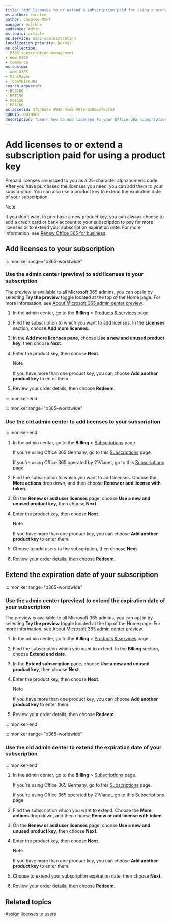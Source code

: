 ```yaml
---
title: "Add licenses to or extend a subscription paid for using a product key"
ms.author: cmcatee
author: cmcatee-MSFT
manager: mnirkhe
audience: Admin
ms.topic: article
ms.service: o365-administration
localization_priority: Normal
ms.collection: 
- M365-subscription-management 
- Adm_O365
- commerce
ms.custom:
- Adm_O365
- MiniMaven
- TopSMBIssues
search.appverid:
- BCS160
- MET150
- MOE150
- BEA160
ms.assetid: 4fb4bd7e-3920-4ce0-98fb-0c06e3fedf53
ROBOTS: NOINDEX
description: "Learn how to add licenses to your Office 365 subscription."
---
```


# Add licenses to or extend a subscription paid for using a product key

Prepaid licenses are issued to you as a 25-character alphanumeric code. After you have purchased the licenses you need, you can add them to your subscription. You can also use a product key to extend the expiration date of your subscription.

> [!NOTE]
> If you don't want to purchase a new product key, you can always choose to add a credit card or bank account to your subscription to pay for more licenses or to extend your subscription expiration date. For more information, see [Renew Office 365 for business](../subscriptions-and-billing/renew-your-subscription.md).
  
## Add licenses to your subscription

::: moniker range="o365-worldwide"

### Use the admin center (preview) to add licenses to your subscription

The preview is available to all Microsoft 365 admins, you can opt in by selecting **Try the preview** toggle located at the top of the Home page. For more information, see [About Microsoft 365 admin center preview](../microsoft-365-admin-center-preview.md).

1. In the admin center, go to the **Billing** \> <a href="https://go.microsoft.com/fwlink/p/?linkid=842054" target="_blank">Products & services</a> page.

2. Find the subscription to which you want to add licenses. In the **Licenses** section, choose **Add more licenses**.

3. In the **Add more licenses pane**, choose **Use a new and unused product key**, then choose **Next**.

4. Enter the product key, then choose **Next**.

    > [!NOTE]
    > If you have more than one product key, you can choose **Add another product key** to enter them.
  
5. Review your order details, then choose **Redeem**.

::: moniker-end

::: moniker range="o365-worldwide"
### Use the old admin center to add licenses to your subscription
::: moniker-end

1. In the admin center, go to the **Billing** \> <a href="https://go.microsoft.com/fwlink/p/?linkid=842054" target="_blank">Subscriptions</a> page.

    If you're using Office 365 Germany, go to this <a href="https://go.microsoft.com/fwlink/p/?linkid=847745" target="_blank">Subscriptions</a> page.

    If you're using Office 365 operated by 21Vianet, go to this <a href="https://go.microsoft.com/fwlink/p/?linkid=850626" target="_blank">Subscriptions</a> page.

2. Find the subscription to which you want to add licenses. Choose the **More actions** drop down, and then choose **Renew or add license with token**.

3. On the **Renew or add user licenses** page, choose **Use a new and unused product key**, then choose **Next**.

4. Enter the product key, then choose **Next**.

    > [!NOTE]
    > If you have more than one product key, you can choose **Add another product key** to enter them.

5. Choose to add users to the subscription, then choose **Next**.

6. Review your order details, then choose **Redeem**.
  
## Extend the expiration date of your subscription

::: moniker range="o365-worldwide"

### Use the admin center (preview) to extend the expiration date of your subscription

The preview is available to all Microsoft 365 admins, you can opt in by selecting **Try the preview** toggle located at the top of the Home page. For more information, see [About Microsoft 365 admin center preview](../microsoft-365-admin-center-preview.md).

1. In the admin center, go to the **Billing** \> <a href="https://go.microsoft.com/fwlink/p/?linkid=842054" target="_blank">Products & services</a> page.

2. Find the subscription which you want to extend. In the **Billing** section, choose **Extend end date**.

3. In the **Extend subscription** pane, choose **Use a new and unused product key**, then choose **Next**.

4. Enter the product key, then choose **Next**.

    > [!NOTE]
    > If you have more than one product key, you can choose **Add another product key** to enter them.
  
5. Review your order details, then choose **Redeem**.

::: moniker-end

::: moniker range="o365-worldwide"
### Use the old admin center to extend the expiration date of your subscription
::: moniker-end

1. In the admin center, go to the **Billing** \> <a href="https://go.microsoft.com/fwlink/p/?linkid=842054" target="_blank">Subscriptions</a> page.

    If you're using Office 365 Germany, go to this <a href="https://go.microsoft.com/fwlink/p/?linkid=847745" target="_blank">Subscriptions</a> page.

    If you're using Office 365 operated by 21Vianet, go to this <a href="https://go.microsoft.com/fwlink/p/?linkid=850626" target="_blank">Subscriptions</a> page.

2. Find the subscription which you want to extend. Choose the **More actions** drop down, and then choose **Renew or add license with token**.

3. On the **Renew or add user licenses** page, choose **Use a new and unused product key**, then choose **Next**.

4. Enter the product key, then choose **Next**.

    > [!NOTE]
    > If you have more than one product key, you can choose **Add another product key** to enter them.

5. Choose to extend your subscription expiration date, then choose **Next**.

6. Review your order details, then choose **Redeem**.

## Related topics

[Assign licenses to users](../subscriptions-and-billing/assign-licenses-to-users.md)